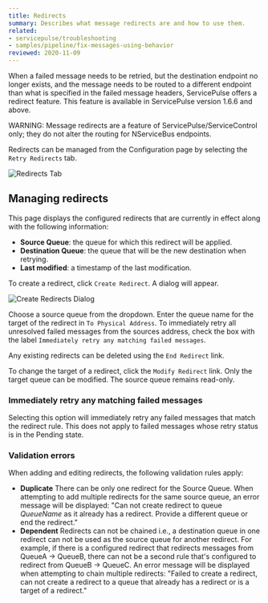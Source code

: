 ```yaml
---
title: Redirects
summary: Describes what message redirects are and how to use them.
related:
- servicepulse/troubleshooting
- samples/pipeline/fix-messages-using-behavior
reviewed: 2020-11-09
---
```


When a failed message needs to be retried, but the destination endpoint no longer exists, and the message needs to be routed to a different endpoint than what is specified in the failed message headers, ServicePulse offers a redirect feature. This feature is available in ServicePulse version 1.6.6 and above.

WARNING: Message redirects are a feature of ServicePulse/ServiceControl only; they do not alter the routing for NServiceBus endpoints.

Redirects can be managed from the Configuration page by selecting the `Retry Redirects` tab.

![Redirects Tab](images/redirects.png 'width=500')


## Managing redirects

This page displays the configured redirects that are currently in effect along with the following information:

 * **Source Queue**: the queue for which this redirect will be applied.
 * **Destination Queue**: the queue that will be the new destination when retrying.
 * **Last modified**: a timestamp of the last modification.

To create a redirect, click `Create Redirect`. A dialog will appear.

![Create Redirects Dialog](images/redirects-create.png 'width=500')

Choose a source queue from the dropdown. Enter the queue name for the target of the redirect in `To Physical Address`. To immediately retry all unresolved failed messages from the sources address, check the box with the label `Immediately retry any matching failed messages`.

Any existing redirects can be deleted using the `End Redirect` link.

To change the target of a redirect, click the `Modify Redirect` link. Only the target queue can be modified. The source queue remains read-only.


### Immediately retry any matching failed messages

Selecting this option will immediately retry any failed messages that match the redirect rule. This does not apply to failed messages whose retry status is in the Pending state.


### Validation errors

When adding and editing redirects, the following validation rules apply:

 * **Duplicate** There can be only one redirect for the Source Queue. When attempting to add multiple redirects for the same source queue, an error message will be displayed: "Can not create redirect to queue *QueueName* as it already has a redirect. Provide a different queue or end the redirect."
 * **Dependent** Redirects can not be chained i.e., a destination queue in one redirect can not be used as the source queue for another redirect. For example, if there is a configured redirect that redirects messages from QueueA -> QueueB, there can not be a second rule that's configured to redirect from QueueB -> QueueC. An error message will be displayed when attempting to chain multiple redirects: "Failed to create a redirect, can not create a redirect to a queue that already has a redirect or is a target of a redirect."
